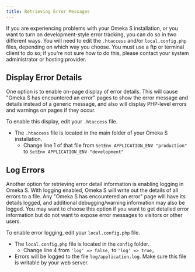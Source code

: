 ```yaml
---
title: Retrieving Error Messages
---
```

If you are experiencing problems with your Omeka S installation, or you want to turn on development-style error tracking, you can do so in two different ways. You will need to edit the `.htaccess` and/or `local.config.php` files, depending on which way you choose. You must use a ftp or terminal client to do so; if you're not sure how to do this, please contact your system administrator or hosting provider. 

## Display Error Details

One option is to enable on-page display of error details. This will cause "Omeka S has encountered an error" pages to show the error message and details instead of a generic message, and also will display PHP-level errors and warnings on pages if they occur.

To enable this display, edit your `.htaccess` file.

- The `.htaccess` file is located in the main folder of your Omeka S installation.
    - Change line 1 of that file from `SetEnv APPLICATION_ENV "production"` to `SetEnv APPLICATION_ENV "development"`

## Log Errors

Another option for retrieving error detail information is enabling logging in Omeka S. With logging enabled, Omeka S will write out the details of all errors to a file. Any "Omeka S has encountered an error" page will have its details logged, and additional debugging/warning information may also be logged. You may want to choose this option if you want to get detailed error information but do not want to expose error messages to visitors or other users.

To enable error logging, edit your `local.config.php` file.

- The `local.config.php` file is located in the `config` folder.
    - Change line 4 from `'log' => false,` to `'log' => true,`
- Errors will be logged to the file `log/application.log`. Make sure this file is writable by your web server.

